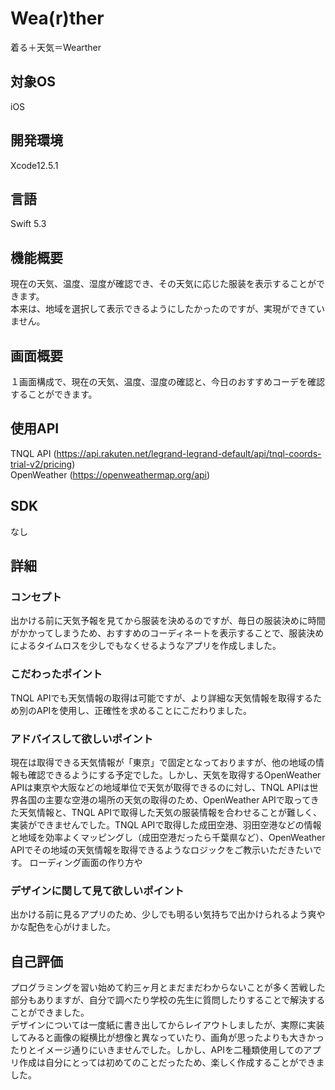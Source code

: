 # Wea(r)ther

着る＋天気＝Wearther


## 対象OS
iOS
## 開発環境
Xcode12.5.1
## 言語
Swift 5.3

## 機能概要
現在の天気、温度、湿度が確認でき、その天気に応じた服装を表示することができます。  
本来は、地域を選択して表示できるようにしたかったのですが、実現ができていません。

## 画面概要
１画面構成で、現在の天気、温度、湿度の確認と、今日のおすすめコーデを確認することができます。

## 使用API
TNQL API (https://api.rakuten.net/legrand-legrand-default/api/tnql-coords-trial-v2/pricing)   
OpenWeather (https://openweathermap.org/api)

## SDK
なし


## 詳細
### コンセプト
出かける前に天気予報を見てから服装を決めるのですが、毎日の服装決めに時間がかかってしまうため、おすすめのコーディネートを表示することで、服装決めによるタイムロスを少しでもなくせるようなアプリを作成しました。

### こだわったポイント
TNQL APIでも天気情報の取得は可能ですが、より詳細な天気情報を取得するため別のAPIを使用し、正確性を求めることにこだわりました。

### アドバイスして欲しいポイント
現在は取得できる天気情報が「東京」で固定となっておりますが、他の地域の情報も確認できるようにする予定でした。しかし、天気を取得するOpenWeather APIは東京や大阪などの地域単位で天気が取得できるのに対し、TNQL APIは世界各国の主要な空港の場所の天気の取得のため、OpenWeather APIで取ってきた天気情報と、TNQL APIで取得した天気の服装情報を合わせることが難しく、実装ができませんでした。TNQL APIで取得した成田空港、羽田空港などの情報と地域を効率よくマッピングし（成田空港だったら千葉県など）、OpenWeather APIでその地域の天気情報を取得できるようなロジックをご教示いただきたいです。
ローディング画面の作り方や

### デザインに関して見て欲しいポイント
出かける前に見るアプリのため、少しでも明るい気持ちで出かけられるよう爽やかな配色を心がけました。

## 自己評価
プログラミングを習い始めて約三ヶ月とまだまだわからないことが多く苦戦した部分もありますが、自分で調べたり学校の先生に質問したりすることで解決することができました。  
デザインについては一度紙に書き出してからレイアウトしましたが、実際に実装してみると画像の縦横比が想像と異なっていたり、画角が思ったよりも大きかったりとイメージ通りにいきませんでした。しかし、APIを二種類使用してのアプリ作成は自分にとっては初めてのことだったため、楽しく作成することができました。

